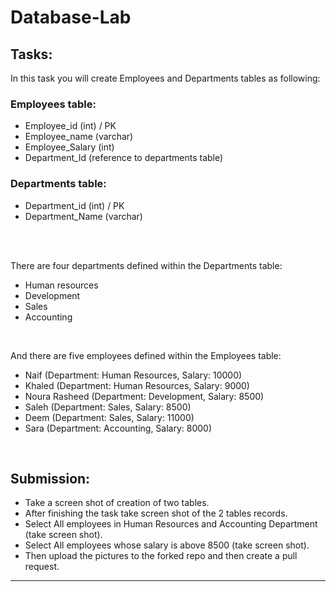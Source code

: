 # Database-Lab


## Tasks:


In this task you will create Employees and Departments tables as following:


### Employees table:
- Employee_id (int) / PK
- Employee_name (varchar)
- Employee_Salary (int)
- Department_Id (reference to departments table)


### Departments table:
- Department_id (int) / PK
- Department_Name (varchar)


</br>
</br>

There are four departments defined within the Departments table:


- Human resources
- Development
- Sales
- Accounting


</br>

And there are five employees defined within the Employees table:


- Naif (Department: Human Resources, Salary: 10000)
- Khaled (Department: Human Resources, Salary: 9000)
- Noura Rasheed (Department: Development, Salary: 8500)
- Saleh (Department: Sales, Salary: 8500)
- Deem (Department: Sales, Salary: 11000)
- Sara (Department: Accounting, Salary: 8000)


</br>

## Submission:

- Take a screen shot of creation of two tables.
- After finishing the task take screen shot of the 2 tables records.
- Select All employees in Human Resources and Accounting Department (take screen shot).
- Select All employees whose salary is above 8500 (take screen shot).
- Then upload the pictures to the forked repo and then create a pull request.

----------------------------------------------------------------
